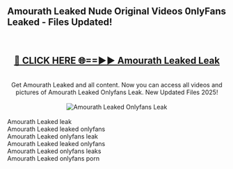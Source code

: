 <h2>Amourath Leaked Nude Original Videos 0nlyFans Leaked - Files Updated! </h2>
<br>
<div align="center">
<h2><a href="https://213.232.235.80/live/video.php?q=amourath-leaked" rel="nofollow">🔴 CLICK HERE 🌐==►► Amourath Leaked Leak</a></h2>
<br>
Get Amourath Leaked and all content. Now you can access all videos and pictures of Amourath Leaked Onlyfans Leak. New Updated Files 2025!
<br>
<br>
<a href="https://213.232.235.80/live/video.php?q=amourath-leaked" rel="nofollow" data-target="animated-image.originalLink"><img src="https://i.imgur.com/1EjSzPs.png" alt="Amourath Leaked Onlyfans Leak" style="max-width: 100%; display: inline-block;" data-target="animated-image.originalImage"></a>
</div>
<br>
Amourath Leaked leak<br>
Amourath Leaked leaked onlyfans<br>
Amourath Leaked onlyfans leak<br>
Amourath Leaked leaked onlyfans<br>
Amourath Leaked onlyfans leaks<br>
Amourath Leaked onlyfans porn
